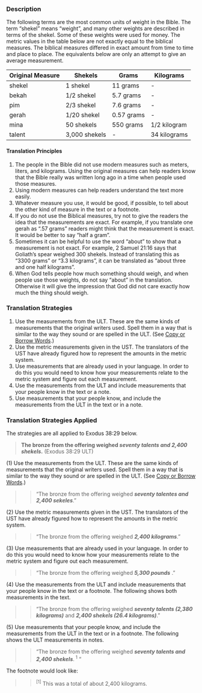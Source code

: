 
### Description

The following terms are the most common units of weight in the Bible. The term “shekel” means “weight”, and many other weights are described in terms of the shekel. Some of these weights were used for money. The metric values in the table below are not exactly equal to the biblical measures. The biblical measures differed in exact amount from time to time and place to place. The equivalents below are only an attempt to give an average measurement.

| Original Measure | Shekels | Grams | Kilograms |
|--------------------|----------|---------|------------|
|shekel | 1 shekel |11 grams |  - |
| bekah  |  1/2 shekel |  5.7 grams |   - |
| pim  |  2/3 shekel |  7.6 grams |  - |
| gerah  |  1/20 shekel |  0.57 grams |  - |
| mina  |  50 shekels |  550 grams |  1/2 kilogram |
| talent  |  3,000 shekels |  - |  34 kilograms |

#### Translation Principles

1. The people in the Bible did not use modern measures such as meters, liters, and kilograms. Using the original measures can help readers know that the Bible really was written long ago in a time when people used those measures.
1. Using modern measures can help readers understand the text more easily.
1. Whatever measure you use, it would be good, if possible, to tell about the other kind of measure in the text or a footnote.
1. If you do not use the Biblical measures, try not to give the readers the idea that the measurements are exact. For example, if you translate one gerah as “.57 grams” readers might think that the measurement is exact. It would be better to say “half a gram”.
1. Sometimes it can be helpful to use the word “about” to show that a measurement is not exact. For example, 2 Samuel 21:16 says that Goliath’s spear weighed 300 shekels. Instead of translating this as “3300 grams” or “3.3 kilograms”, it can be translated as “about three and one half kilograms”.
1. When God tells people how much something should weigh, and when people use those weights, do not say “about” in the translation. Otherwise it will give the impression that God did not care exactly how much the thing should weigh.

### Translation Strategies

1. Use the measurements from the ULT. These are the same kinds of measurements that the original writers used. Spell them in a way that is similar to the way they sound or are spelled in the ULT. (See [Copy or Borrow Words](../translate-transliterate/01.md).)
1. Use the metric measurements given in the UST. The translators of the UST have already figured how to represent the amounts in the metric system.
1. Use measurements that are already used in your language. In order to do this you would need to know how your measurements relate to the metric system and figure out each measurement.
1. Use the measurements from the ULT and include measurements that your people know in the text or a note.
1. Use measurements that your people know, and include the measurements from the ULT in the text or in a note.

### Translation Strategies Applied

The strategies are all applied to Exodus 38:29 below.

> **The bronze from the offering weighed ***seventy talents and 2,400 shekels***.** (Exodus 38:29 ULT)

(1) Use the measurements from the ULT. These are the same kinds of measurements that the original writers used. Spell them in a way that is similar to the way they sound or are spelled in the ULT. (See [Copy or Borrow Words](../translate-transliterate/01.md).)

>> “The bronze from the offering weighed ***seventy talentes and 2,400 sekeles***.”

(2) Use the metric measurements given in the UST. The translators of the UST have already figured how to represent the amounts in the metric system.

>> “The bronze from the offering weighed ***2,400 kilograms***.”

(3) Use measurements that are already used in your language. In order to do this you would need to know how your measurements relate to the metric system and figure out each measurement.

>> “The bronze from the offering weighed ***5,300 pounds*** .”

(4) Use the measurements from the ULT and include measurements that your people know in the text or a footnote. The following shows both measurements in the text.

>> “The bronze from the offering weighed ***seventy talents (2,380 kilograms)*** and ***2,400 shekels (26.4 kilograms)***.”

(5) Use measurements that your people know, and include the measurements from the ULT in the text or in a footnote. The following shows the ULT measurements in notes.

>> “The bronze from the offering weighed ***seventy talents and 2,400 shekels***.<sup> 1</sup> “

The footnote would look like:

>> <sup> [1]</sup> This was a total of about 2,400 kilograms.
